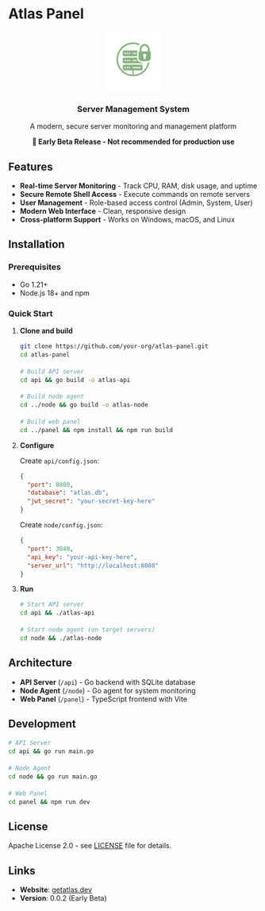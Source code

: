 # Atlas Panel

<div align="center">
  <img src="assets/logo-transparent.png" alt="Atlas Panel Logo" width="120" height="120">
  <h3>Server Management System</h3>
  <p>A modern, secure server monitoring and management platform</p>
  <p><strong>🚧 Early Beta Release - Not recommended for production use</strong></p>
</div>

## Features

- **Real-time Server Monitoring** - Track CPU, RAM, disk usage, and uptime
- **Secure Remote Shell Access** - Execute commands on remote servers
- **User Management** - Role-based access control (Admin, System, User)
- **Modern Web Interface** - Clean, responsive design
- **Cross-platform Support** - Works on Windows, macOS, and Linux

## Installation

### Prerequisites
- Go 1.21+
- Node.js 18+ and npm

### Quick Start

1. **Clone and build**
   ```bash
   git clone https://github.com/your-org/atlas-panel.git
   cd atlas-panel
   
   # Build API server
   cd api && go build -o atlas-api
   
   # Build node agent
   cd ../node && go build -o atlas-node
   
   # Build web panel
   cd ../panel && npm install && npm run build
   ```

2. **Configure**
   
   Create `api/config.json`:
   ```json
   {
     "port": 8080,
     "database": "atlas.db",
     "jwt_secret": "your-secret-key-here"
   }
   ```
   
   Create `node/config.json`:
   ```json
   {
     "port": 3040,
     "api_key": "your-api-key-here",
     "server_url": "http://localhost:8080"
   }
   ```

3. **Run**
   ```bash
   # Start API server
   cd api && ./atlas-api
   
   # Start node agent (on target servers)
   cd node && ./atlas-node
   ```

## Architecture

- **API Server** (`/api`) - Go backend with SQLite database
- **Node Agent** (`/node`) - Go agent for system monitoring
- **Web Panel** (`/panel`) - TypeScript frontend with Vite

## Development

```bash
# API Server
cd api && go run main.go

# Node Agent
cd node && go run main.go

# Web Panel
cd panel && npm run dev
```

## License

Apache License 2.0 - see [LICENSE](LICENSE) file for details.

## Links

- **Website**: [getatlas.dev](https://getatlas.dev)
- **Version**: 0.0.2 (Early Beta)